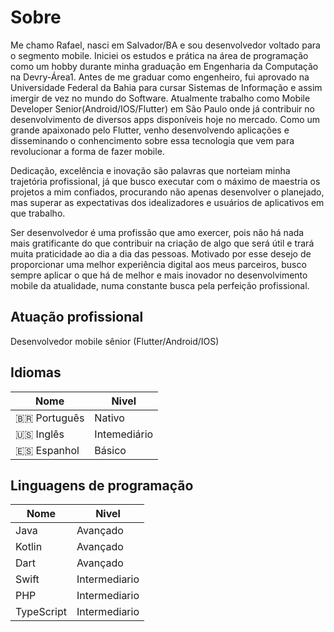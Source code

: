 # Sobre

Me chamo Rafael, nasci em Salvador/BA e sou desenvolvedor voltado para o segmento mobile. Iniciei os estudos e prática na área de programação como um hobby
durante minha graduação em Engenharia da Computação na Devry-Área1. Antes de me graduar como engenheiro,
fui aprovado na Universidade Federal da Bahia para cursar Sistemas de Informação e assim imergir de vez
no mundo do Software. Atualmente trabalho como Mobile Developer Senior(Android/IOS/Flutter) em São Paulo
onde já contribuir
no desenvolvimento de diversos apps disponíveis hoje no mercado. Como um grande apaixonado pelo Flutter,
venho desenvolvendo aplicações e disseminando o conhencimento sobre essa tecnologia que vem para
revolucionar a forma de fazer mobile.


Dedicação, excelência e inovação são palavras que norteiam minha trajetória profissional, já que busco
executar com o máximo de maestria os projetos a mim confiados, procurando não apenas desenvolver o
planejado, mas superar as expectativas dos idealizadores e usuários de aplicativos em que trabalho.


Ser desenvolvedor é uma profissão que amo exercer, pois não há nada mais gratificante do que contribuir
na criação de algo que será útil e trará muita praticidade ao dia a dia das pessoas. Motivado por esse
desejo de proporcionar uma melhor experiência digital aos meus parceiros, busco sempre aplicar o que há
de melhor e mais inovador no desenvolvimento mobile da atualidade, numa constante busca pela perfeição
profissional.

## Atuação profissional

Desenvolvedor mobile sênior (Flutter/Android/IOS)

## Idiomas

| Nome    | Nivel |
| -------- | ------- |
| 🇧🇷 Português | Nativo     |
| 🇺🇸 Inglês  | Intemediário    |
| 🇪🇸 Espanhol    | Básico    |


## Linguagens de programação

| Nome    | Nivel |
| -------- | ------- |
| Java | Avançado     |
| Kotlin  | Avançado    |
| Dart    | Avançado    |
| Swift    | Intermediario    |
| PHP    | Intermediario    |
| TypeScript    | Intermediario    |
